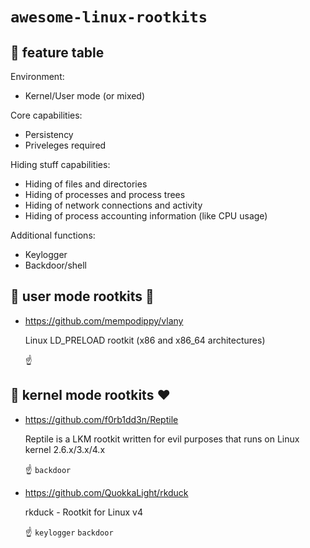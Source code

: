 # `awesome-linux-rootkits`

## :key: feature table

Environment:
 - Kernel/User mode (or mixed)

Core capabilities:
 - Persistency
 - Priveleges required

Hiding stuff capabilities:
 - Hiding of files and directories
 - Hiding of processes and process trees
 - Hiding of network connections and activity
 - Hiding of process accounting information (like CPU usage)

Additional functions:
 - Keylogger
 - Backdoor/shell

## :see_no_evil: user mode rootkits :shit: 

- https://github.com/mempodippy/vlany

  Linux LD_PRELOAD rootkit (x86 and x86_64 architectures)
  
  :point_up:

## :hear_no_evil: kernel mode rootkits :heart:

- https://github.com/f0rb1dd3n/Reptile

  Reptile is a LKM rootkit written for evil purposes that runs on Linux kernel 2.6.x/3.x/4.x

  :point_up: `backdoor`

- https://github.com/QuokkaLight/rkduck

  rkduck - Rootkit for Linux v4
  
  :point_up: `keylogger` `backdoor`

